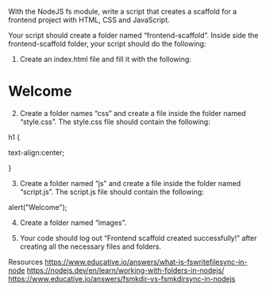 With the NodeJS fs module, write a script that creates a scaffold for a frontend project with HTML, CSS and JavaScript.

 

Your script should create a folder named “frontend-scaffold”. Inside side the frontend-scaffold folder, your script should do the following:

 

1. Create an index.html file and fill it with the following:
 
<!DOCTYPE html>

<html lang="en">

<head>

<meta charset="UTF-8">

<meta http-equiv="X-UA-Compatible" content="IE=edge">

<meta name="viewport" content="width=device-width, initial-scale=1.0">

<link rel="stylesheet" href="./css/style.css">

<title>Document</title>

</head>

<body>

<h1>Welcome</h1>

<script src="./js/script.js"></script>

</body>

</html>

 

2. Create a folder names “css” and create a file inside the folder named “style.css”. The style.css file should contain the following:

 

h1 {

text-align:center;

}

 

3. Create a folder named “js” and create a file inside the folder named “script.js”. The script.js file should contain the following:

 

alert("Welcome");

 

4. Create a folder named “images”.

 

5. Your code should log out “Frontend scaffold created successfully!” after creating all the necessary files and folders.

Resources
https://www.educative.io/answers/what-is-fswritefilesync-in-node
https://nodejs.dev/en/learn/working-with-folders-in-nodejs/
https://www.educative.io/answers/fsmkdir-vs-fsmkdirsync-in-nodejs